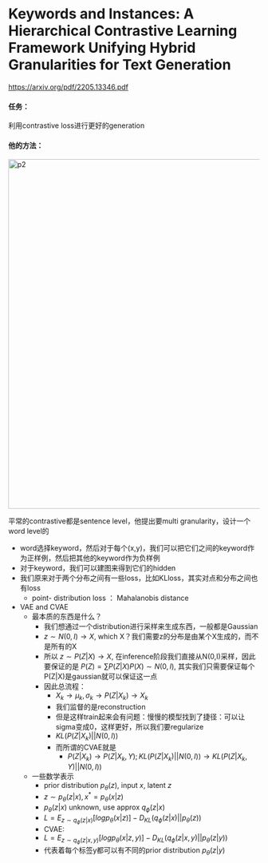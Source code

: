 # Keywords and Instances: A Hierarchical Contrastive Learning Framework Unifying Hybrid Granularities for Text Generation

https://arxiv.org/pdf/2205.13346.pdf

#### 任务：

利用contrastive loss进行更好的generation

#### 他的方法：

<img src="https://p.ipic.vip/5c6ml5.png" alt="p2" width="700"/>

平常的contrastive都是sentence level，他提出要multi granularity，设计一个word level的

* word选择keyword，然后对于每个(x,y)，我们可以把它们之间的keyword作为正样例，然后把其他的keyword作为负样例
* 对于keyword，我们可以建图来得到它们的hidden
* 我们原来对于两个分布之间有一些loss，比如KLloss，其实对点和分布之间也有loss
  * point- distribution loss ： Mahalanobis distance
* VAE and CVAE
  * 最本质的东西是什么？
    * 我们想通过一个distribution进行采样来生成东西，一般都是Gaussian
    * $z \sim N(0,I) \to X$, which X？我们需要z的分布是由某个X生成的，而不是所有的X
    * 所以 $z \sim P(Z|X) \to X$, 在inference阶段我们直接从N(0,I)采样，因此要保证的是 $P(Z)=\sum P(Z|X)P(X) \sim N(0,I)$, 其实我们只需要保证每个P(Z|X)是gaussian就可以保证这一点
    * 因此总流程：
      * $X_k \to \mu_k,\sigma_k \to P(Z|X_k) \to X_k$
      * 我们监督的是reconstruction
      * 但是这样train起来会有问题：慢慢的模型找到了捷径：可以让sigma变成0，这样更好，所以我们要regularize
      * $KL(P(Z|X_k)||N(0,I))$
      * 而所谓的CVAE就是
        * $P(Z|X_k) \to P(Z|X_k,Y); KL(P(Z|X_k)||N(0,I)) \to KL(P(Z|X_k,Y)||N(0,I))$
  * 一些数学表示
    * prior distribution $p_\theta(z)$, input $x$, latent $z$
    * $z \sim p_\theta(z|x), x^*=p_\theta(x|z)$
    * $p_\theta(z|x)$ unknown, use approx $q_\phi(z|x)$
    * $L=E_{z \sim q_\phi(z|x)}[log p_\theta(x|z)] - D_{KL}(q_\phi(z|x)||p_\theta(z))$
    * CVAE:
    * $L=E_{z \sim q_\phi(z|x,y)}[log p_\theta(x|z,y)] - D_{KL}(q_\phi(z|x,y)||p_\theta(z|y))$
    * 代表着每个标签y都可以有不同的prior distribution $p_\theta(z|y)$

